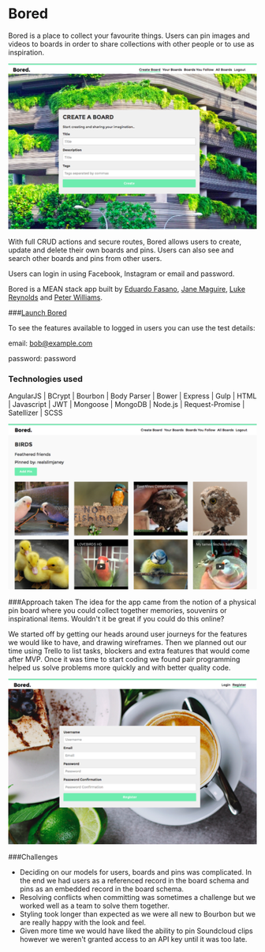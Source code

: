 # Bored

Bored is a place to collect your favourite things. Users can pin images and videos to boards in order to share collections with other people or to use as inspiration.

![](/src/images/bored1.png)

With full CRUD actions and secure routes, Bored allows users to create, update and delete their own boards and pins. Users can also see and search other boards and pins from other users.

Users can login in using Facebook, Instagram or email and password.

Bored is a MEAN stack app built by [Eduardo Fasano](https://github.com/eduardofasano), [Jane Maguire](https://github.com/janemaguire/), [Luke Reynolds](https://github.com/essexrambler) and [Peter Williams](https://github.com/pedroeldiablo).

###[Launch Bored](https://bored-app.herokuapp.com/)

To see the features available to logged in users you can use the test details:

email: bob@example.com

password: password

### Technologies used
AngularJS | BCrypt | Bourbon | Body Parser | Bower | Express | Gulp | HTML | Javascript | JWT | Mongoose | MongoDB | Node.js | Request-Promise | Satellizer | SCSS

![](/src/images/bored2.png)

###Approach taken
The idea for the app came from the notion of a physical pin board where you could collect together memories, souvenirs or inspirational items. Wouldn't it be great if you could do this online?

We started off by getting our heads around user journeys for the features we would like to have, and drawing wireframes. Then we planned out our time using Trello to list tasks, blockers and extra features that would come after MVP. Once it was time to start coding we found pair programming helped us solve problems more quickly and with better quality code.

![](/src/images/bored3.png)

###Challenges
* Deciding on our models for users, boards and pins was complicated. In the end we had users as a referenced record in the board schema and pins as an embedded record in the board schema.
* Resolving conflicts when committing was sometimes a challenge but we worked well as a team to solve them together.
* Styling took longer than expected as we were all new to Bourbon but we are really happy with the look and feel.
* Given more time we would have liked the ability to pin Soundcloud clips however we weren't granted access to an API key until it was too late.

